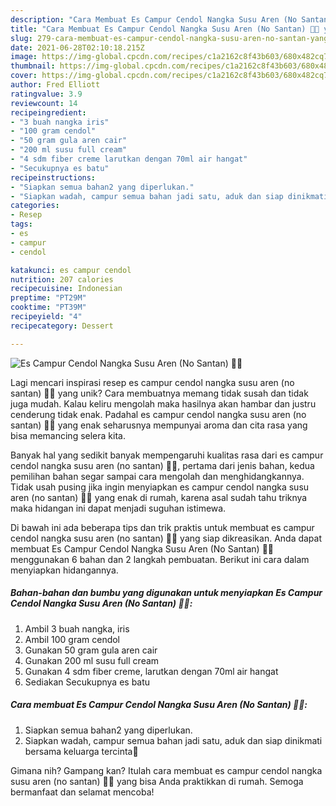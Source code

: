```yaml
---
description: "Cara Membuat Es Campur Cendol Nangka Susu Aren (No Santan) 👩‍🍳 yang Harus Anda Coba"
title: "Cara Membuat Es Campur Cendol Nangka Susu Aren (No Santan) 👩‍🍳 yang Harus Anda Coba"
slug: 279-cara-membuat-es-campur-cendol-nangka-susu-aren-no-santan-yang-harus-anda-coba
date: 2021-06-28T02:10:18.215Z
image: https://img-global.cpcdn.com/recipes/c1a2162c8f43b603/680x482cq70/es-campur-cendol-nangka-susu-aren-no-santan-👩🍳-foto-resep-utama.jpg
thumbnail: https://img-global.cpcdn.com/recipes/c1a2162c8f43b603/680x482cq70/es-campur-cendol-nangka-susu-aren-no-santan-👩🍳-foto-resep-utama.jpg
cover: https://img-global.cpcdn.com/recipes/c1a2162c8f43b603/680x482cq70/es-campur-cendol-nangka-susu-aren-no-santan-👩🍳-foto-resep-utama.jpg
author: Fred Elliott
ratingvalue: 3.9
reviewcount: 14
recipeingredient:
- "3 buah nangka iris"
- "100 gram cendol"
- "50 gram gula aren cair"
- "200 ml susu full cream"
- "4 sdm fiber creme larutkan dengan 70ml air hangat"
- "Secukupnya es batu"
recipeinstructions:
- "Siapkan semua bahan2 yang diperlukan."
- "Siapkan wadah, campur semua bahan jadi satu, aduk dan siap dinikmati bersama keluarga tercinta💖"
categories:
- Resep
tags:
- es
- campur
- cendol

katakunci: es campur cendol 
nutrition: 207 calories
recipecuisine: Indonesian
preptime: "PT29M"
cooktime: "PT39M"
recipeyield: "4"
recipecategory: Dessert

---
```



![Es Campur Cendol Nangka Susu Aren (No Santan) 👩‍🍳](https://img-global.cpcdn.com/recipes/c1a2162c8f43b603/680x482cq70/es-campur-cendol-nangka-susu-aren-no-santan-👩🍳-foto-resep-utama.jpg)

Lagi mencari inspirasi resep es campur cendol nangka susu aren (no santan) 👩‍🍳 yang unik? Cara membuatnya memang tidak susah dan tidak juga mudah. Kalau keliru mengolah maka hasilnya akan hambar dan justru cenderung tidak enak. Padahal es campur cendol nangka susu aren (no santan) 👩‍🍳 yang enak seharusnya mempunyai aroma dan cita rasa yang bisa memancing selera kita.



Banyak hal yang sedikit banyak mempengaruhi kualitas rasa dari es campur cendol nangka susu aren (no santan) 👩‍🍳, pertama dari jenis bahan, kedua pemilihan bahan segar sampai cara mengolah dan menghidangkannya. Tidak usah pusing jika ingin menyiapkan es campur cendol nangka susu aren (no santan) 👩‍🍳 yang enak di rumah, karena asal sudah tahu triknya maka hidangan ini dapat menjadi suguhan istimewa.


Di bawah ini ada beberapa tips dan trik praktis untuk membuat es campur cendol nangka susu aren (no santan) 👩‍🍳 yang siap dikreasikan. Anda dapat membuat Es Campur Cendol Nangka Susu Aren (No Santan) 👩‍🍳 menggunakan 6 bahan dan 2 langkah pembuatan. Berikut ini cara dalam menyiapkan hidangannya.

<!--inarticleads1-->

##### Bahan-bahan dan bumbu yang digunakan untuk menyiapkan Es Campur Cendol Nangka Susu Aren (No Santan) 👩‍🍳:

1. Ambil 3 buah nangka, iris
1. Ambil 100 gram cendol
1. Gunakan 50 gram gula aren cair
1. Gunakan 200 ml susu full cream
1. Gunakan 4 sdm fiber creme, larutkan dengan 70ml air hangat
1. Sediakan Secukupnya es batu




<!--inarticleads2-->

##### Cara membuat Es Campur Cendol Nangka Susu Aren (No Santan) 👩‍🍳:

1. Siapkan semua bahan2 yang diperlukan.
1. Siapkan wadah, campur semua bahan jadi satu, aduk dan siap dinikmati bersama keluarga tercinta💖




Gimana nih? Gampang kan? Itulah cara membuat es campur cendol nangka susu aren (no santan) 👩‍🍳 yang bisa Anda praktikkan di rumah. Semoga bermanfaat dan selamat mencoba!
